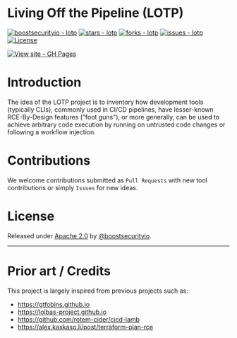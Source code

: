 # Living Off the Pipeline (LOTP)
[![boostsecurityio - lotp](https://img.shields.io/static/v1?label=boostsecurityio&message=lotp&color=blue&logo=github)](https://github.com/boostsecurityio/lotp "Go to GitHub repo")
[![stars - lotp](https://img.shields.io/github/stars/boostsecurityio/lotp?style=social)](https://github.com/boostsecurityio/lotp)
[![forks - lotp](https://img.shields.io/github/forks/boostsecurityio/lotp?style=social)](https://github.com/boostsecurityio/lotp)
[![issues - lotp](https://img.shields.io/github/issues/boostsecurityio/lotp)](https://github.com/boostsecurityio/lotp/issues)
[![License](https://img.shields.io/badge/License-Apache_2.0-blue.svg)](https://opensource.org/licenses/Apache-2.0)

[![View site - GH Pages](https://img.shields.io/badge/View_site-GH_Pages-2ea44f?style=for-the-badge)](https://boostsecurityio.github.io/lotp/)

# Introduction

The idea of the LOTP project is to inventory how development tools (typically CLIs), commonly used in CI/CD pipelines, have lesser-known RCE-By-Design features ("foot guns"), or more generally, can be used to achieve arbitrary code execution by running on untrusted code changes or following a workflow injection.

# Contributions

We welcome contributions submitted as `Pull Requests` with new tool contributions or simply `Issues` for new ideas.

# License

Released under [Apache 2.0](/LICENSE) by [@boostsecurityio](https://github.com/boostsecurityio).

---

# Prior art / Credits

This project is largely inspired from previous projects such as:
- https://gtfobins.github.io
- https://lolbas-project.github.io
- https://github.com/rotem-cider/cicd-lamb
- https://alex.kaskaso.li/post/terraform-plan-rce
